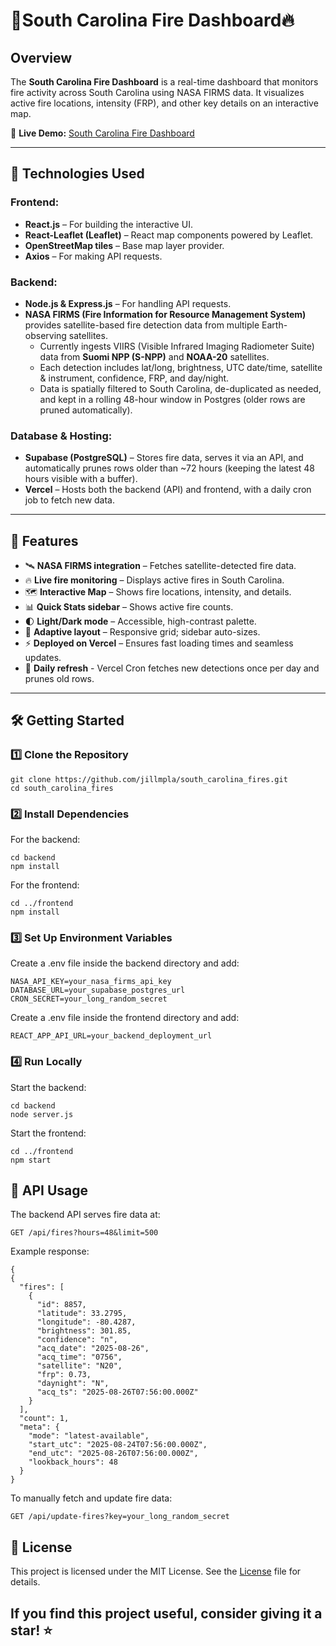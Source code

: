 # 🌲South Carolina Fire Dashboard🔥

## Overview
The **South Carolina Fire Dashboard** is a real-time dashboard that monitors fire activity across South Carolina using NASA FIRMS data. It visualizes active fire locations, intensity (FRP), and other key details on an interactive map.

🚀 **Live Demo:** [South Carolina Fire Dashboard](https://southcarolinafires.com/)

---

## 🔧 Technologies Used

### **Frontend:**
- **React.js** – For building the interactive UI.
- **React-Leaflet (Leaflet)** – React map components powered by Leaflet.
- **OpenStreetMap tiles** – Base map layer provider.
- **Axios** – For making API requests.

### **Backend:**
- **Node.js & Express.js** – For handling API requests.
- **NASA FIRMS (Fire Information for Resource Management System)** provides satellite-based fire detection data from multiple Earth-observing satellites.  
    - Currently ingests VIIRS (Visible Infrared Imaging Radiometer Suite) data from **Suomi NPP (S-NPP)** and **NOAA-20** satellites.  
    - Each detection includes lat/long, brightness, UTC date/time, satellite & instrument, confidence, FRP, and day/night.
    - Data is spatially filtered to South Carolina, de-duplicated as needed, and kept in a rolling 48-hour window in Postgres (older rows are pruned automatically).

### **Database & Hosting:**
- **Supabase (PostgreSQL)** – Stores fire data, serves it via an API, and automatically prunes rows older than ~72 hours (keeping the latest 48 hours visible with a buffer).
- **Vercel** – Hosts both the backend (API) and frontend, with a daily cron job to fetch new data.

---

## 🌟 Features
- 🛰️ **NASA FIRMS integration** – Fetches satellite-detected fire data.
- 🔥 **Live fire monitoring** – Displays active fires in South Carolina.
- 🗺️ **Interactive Map** – Shows fire locations, intensity, and details.
- 📊 **Quick Stats sidebar** – Shows active fire counts.
- 🌓 **Light/Dark mode** – Accessible, high-contrast palette.
- 📱 **Adaptive layout** – Responsive grid; sidebar auto-sizes.
- ⚡ **Deployed on Vercel** – Ensures fast loading times and seamless updates.
- 🔄 **Daily refresh** - Vercel Cron fetches new detections once per day and prunes old rows.

---

## 🛠️ Getting Started

### **1️⃣ Clone the Repository**
```shell
git clone https://github.com/jillmpla/south_carolina_fires.git
cd south_carolina_fires
```
### **2️⃣ Install Dependencies**
For the backend:
```shell
cd backend
npm install
```
For the frontend:
```shell
cd ../frontend
npm install
```
### **3️⃣ Set Up Environment Variables**
Create a .env file inside the backend directory and add:
```shell
NASA_API_KEY=your_nasa_firms_api_key
DATABASE_URL=your_supabase_postgres_url
CRON_SECRET=your_long_random_secret
```
Create a .env file inside the frontend directory and add:
```shell
REACT_APP_API_URL=your_backend_deployment_url
```
### **4️⃣ Run Locally**
Start the backend:
```shell
cd backend
node server.js
```
Start the frontend:
```shell
cd ../frontend
npm start
```
## 📡 API Usage
The backend API serves fire data at:
```shell
GET /api/fires?hours=48&limit=500
```
Example response:
```shell
{
{
  "fires": [
    {
      "id": 8857,
      "latitude": 33.2795,
      "longitude": -80.4287,
      "brightness": 301.85,
      "confidence": "n",
      "acq_date": "2025-08-26",
      "acq_time": "0756",
      "satellite": "N20",
      "frp": 0.73,
      "daynight": "N",
      "acq_ts": "2025-08-26T07:56:00.000Z"
    }
  ],
  "count": 1,
  "meta": {
    "mode": "latest-available",
    "start_utc": "2025-08-24T07:56:00.000Z",
    "end_utc": "2025-08-26T07:56:00.000Z",
    "lookback_hours": 48
  }
}
```
To manually fetch and update fire data:
```shell
GET /api/update-fires?key=your_long_random_secret
```

## 📜 License
This project is licensed under the MIT License. See the [License](./LICENSE) file for details.

## If you find this project useful, consider giving it a star! ⭐
